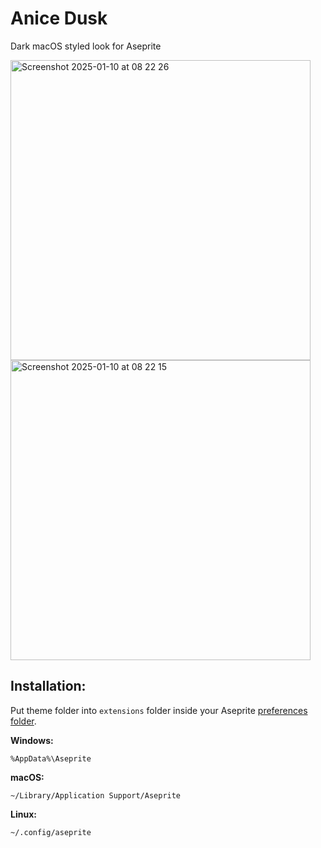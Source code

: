 # Anice Dusk
Dark macOS styled look for Aseprite

<img width="480" alt="Screenshot 2025-01-10 at 08 22 26" src="https://github.com/user-attachments/assets/0b589785-da9e-4a10-b010-e8b6a6f0b1a6" />
<img width="480" alt="Screenshot 2025-01-10 at 08 22 15" src="https://github.com/user-attachments/assets/65422ace-3fdb-4077-9594-415d52635dde" />

## Installation:
Put theme folder into `extensions` folder inside your Aseprite [preferences folder](https://www.aseprite.org/docs/preferences-folder/).

**Windows:**
```
%AppData%\Aseprite
```

**macOS:**
```
~/Library/Application Support/Aseprite
```

**Linux:**
```
~/.config/aseprite
```
